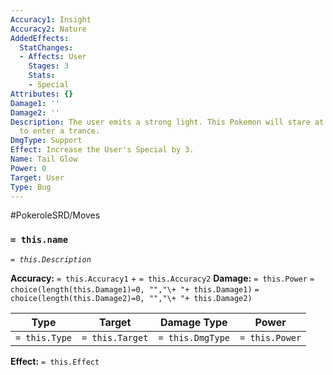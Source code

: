 ```yaml
---
Accuracy1: Insight
Accuracy2: Nature
AddedEffects:
  StatChanges:
  - Affects: User
    Stages: 3
    Stats:
    - Special
Attributes: {}
Damage1: ''
Damage2: ''
Description: The user emits a strong light. This Pokemon will stare at its brightness
  to enter a trance.
DmgType: Support
Effect: Increase the User's Special by 3.
Name: Tail Glow
Power: 0
Target: User
Type: Bug
---
```


#PokeroleSRD/Moves

### `= this.name` 
*`= this.Description`*

**Accuracy:** `= this.Accuracy1` + `= this.Accuracy2`
**Damage:** `= this.Power` `= choice(length(this.Damage1)=0, "","\+ "+ this.Damage1)` `= choice(length(this.Damage2)=0, "","\+ "+ this.Damage2)`

| Type          | Target          | Damage Type          | Power          |
| ------------- | --------------- | ---------------- | -------------- |
| `= this.Type` | `= this.Target` | `= this.DmgType` | `= this.Power` | 

**Effect:** `= this.Effect`